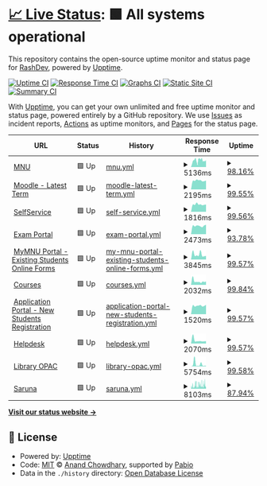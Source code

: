 # [📈 Live Status](https://Rashnan.github.io/mnu-uptime): <!--live status--> **🟩 All systems operational**

This repository contains the open-source uptime monitor and status page for [RashDev](https://Rashnan.github.io/mnu-uptime), powered by [Upptime](https://github.com/upptime/upptime).

[![Uptime CI](https://github.com/Rashnan/mnu-uptime/workflows/Uptime%20CI/badge.svg)](https://github.com/Rashnan/mnu-uptime/actions?query=workflow%3A%22Uptime+CI%22)
[![Response Time CI](https://github.com/Rashnan/mnu-uptime/workflows/Response%20Time%20CI/badge.svg)](https://github.com/Rashnan/mnu-uptime/actions?query=workflow%3A%22Response+Time+CI%22)
[![Graphs CI](https://github.com/Rashnan/mnu-uptime/workflows/Graphs%20CI/badge.svg)](https://github.com/Rashnan/mnu-uptime/actions?query=workflow%3A%22Graphs+CI%22)
[![Static Site CI](https://github.com/Rashnan/mnu-uptime/workflows/Static%20Site%20CI/badge.svg)](https://github.com/Rashnan/mnu-uptime/actions?query=workflow%3A%22Static+Site+CI%22)
[![Summary CI](https://github.com/Rashnan/mnu-uptime/workflows/Summary%20CI/badge.svg)](https://github.com/Rashnan/mnu-uptime/actions?query=workflow%3A%22Summary+CI%22)

With [Upptime](https://upptime.js.org), you can get your own unlimited and free uptime monitor and status page, powered entirely by a GitHub repository. We use [Issues](https://github.com/Rashnan/mnu-uptime/issues) as incident reports, [Actions](https://github.com/Rashnan/mnu-uptime/actions) as uptime monitors, and [Pages](https://Rashnan.github.io/mnu-uptime) for the status page.

<!--start: status pages-->
<!-- This summary is generated by Upptime (https://github.com/upptime/upptime) -->
<!-- Do not edit this manually, your changes will be overwritten -->
<!-- prettier-ignore -->
| URL | Status | History | Response Time | Uptime |
| --- | ------ | ------- | ------------- | ------ |
| <img alt="" src="https://icons.duckduckgo.com/ip3/mnu.edu.mv.ico" height="13"> [MNU](https://mnu.edu.mv) | 🟩 Up | [mnu.yml](https://github.com/Rashnan/mnu-uptime/commits/HEAD/history/mnu.yml) | <details><summary><img alt="Response time graph" src="./graphs/mnu/response-time-week.png" height="20"> 5136ms</summary><br><a href="https://Rashnan.github.io/mnu-uptime/history/mnu"><img alt="Response time 4693" src="https://img.shields.io/endpoint?url=https%3A%2F%2Fraw.githubusercontent.com%2FRashnan%2Fmnu-uptime%2FHEAD%2Fapi%2Fmnu%2Fresponse-time.json"></a><br><a href="https://Rashnan.github.io/mnu-uptime/history/mnu"><img alt="24-hour response time 5392" src="https://img.shields.io/endpoint?url=https%3A%2F%2Fraw.githubusercontent.com%2FRashnan%2Fmnu-uptime%2FHEAD%2Fapi%2Fmnu%2Fresponse-time-day.json"></a><br><a href="https://Rashnan.github.io/mnu-uptime/history/mnu"><img alt="7-day response time 5136" src="https://img.shields.io/endpoint?url=https%3A%2F%2Fraw.githubusercontent.com%2FRashnan%2Fmnu-uptime%2FHEAD%2Fapi%2Fmnu%2Fresponse-time-week.json"></a><br><a href="https://Rashnan.github.io/mnu-uptime/history/mnu"><img alt="30-day response time 4438" src="https://img.shields.io/endpoint?url=https%3A%2F%2Fraw.githubusercontent.com%2FRashnan%2Fmnu-uptime%2FHEAD%2Fapi%2Fmnu%2Fresponse-time-month.json"></a><br><a href="https://Rashnan.github.io/mnu-uptime/history/mnu"><img alt="1-year response time 4693" src="https://img.shields.io/endpoint?url=https%3A%2F%2Fraw.githubusercontent.com%2FRashnan%2Fmnu-uptime%2FHEAD%2Fapi%2Fmnu%2Fresponse-time-year.json"></a></details> | <details><summary><a href="https://Rashnan.github.io/mnu-uptime/history/mnu">98.16%</a></summary><a href="https://Rashnan.github.io/mnu-uptime/history/mnu"><img alt="All-time uptime 98.17%" src="https://img.shields.io/endpoint?url=https%3A%2F%2Fraw.githubusercontent.com%2FRashnan%2Fmnu-uptime%2FHEAD%2Fapi%2Fmnu%2Fuptime.json"></a><br><a href="https://Rashnan.github.io/mnu-uptime/history/mnu"><img alt="24-hour uptime 100.00%" src="https://img.shields.io/endpoint?url=https%3A%2F%2Fraw.githubusercontent.com%2FRashnan%2Fmnu-uptime%2FHEAD%2Fapi%2Fmnu%2Fuptime-day.json"></a><br><a href="https://Rashnan.github.io/mnu-uptime/history/mnu"><img alt="7-day uptime 98.16%" src="https://img.shields.io/endpoint?url=https%3A%2F%2Fraw.githubusercontent.com%2FRashnan%2Fmnu-uptime%2FHEAD%2Fapi%2Fmnu%2Fuptime-week.json"></a><br><a href="https://Rashnan.github.io/mnu-uptime/history/mnu"><img alt="30-day uptime 99.58%" src="https://img.shields.io/endpoint?url=https%3A%2F%2Fraw.githubusercontent.com%2FRashnan%2Fmnu-uptime%2FHEAD%2Fapi%2Fmnu%2Fuptime-month.json"></a><br><a href="https://Rashnan.github.io/mnu-uptime/history/mnu"><img alt="1-year uptime 98.17%" src="https://img.shields.io/endpoint?url=https%3A%2F%2Fraw.githubusercontent.com%2FRashnan%2Fmnu-uptime%2FHEAD%2Fapi%2Fmnu%2Fuptime-year.json"></a></details>
| <img alt="" src="https://icons.duckduckgo.com/ip3/moodle.mnu.edu.mv.ico" height="13"> [Moodle - Latest Term](https://moodle.mnu.edu.mv) | 🟩 Up | [moodle-latest-term.yml](https://github.com/Rashnan/mnu-uptime/commits/HEAD/history/moodle-latest-term.yml) | <details><summary><img alt="Response time graph" src="./graphs/moodle-latest-term/response-time-week.png" height="20"> 2195ms</summary><br><a href="https://Rashnan.github.io/mnu-uptime/history/moodle-latest-term"><img alt="Response time 2274" src="https://img.shields.io/endpoint?url=https%3A%2F%2Fraw.githubusercontent.com%2FRashnan%2Fmnu-uptime%2FHEAD%2Fapi%2Fmoodle-latest-term%2Fresponse-time.json"></a><br><a href="https://Rashnan.github.io/mnu-uptime/history/moodle-latest-term"><img alt="24-hour response time 2193" src="https://img.shields.io/endpoint?url=https%3A%2F%2Fraw.githubusercontent.com%2FRashnan%2Fmnu-uptime%2FHEAD%2Fapi%2Fmoodle-latest-term%2Fresponse-time-day.json"></a><br><a href="https://Rashnan.github.io/mnu-uptime/history/moodle-latest-term"><img alt="7-day response time 2195" src="https://img.shields.io/endpoint?url=https%3A%2F%2Fraw.githubusercontent.com%2FRashnan%2Fmnu-uptime%2FHEAD%2Fapi%2Fmoodle-latest-term%2Fresponse-time-week.json"></a><br><a href="https://Rashnan.github.io/mnu-uptime/history/moodle-latest-term"><img alt="30-day response time 2400" src="https://img.shields.io/endpoint?url=https%3A%2F%2Fraw.githubusercontent.com%2FRashnan%2Fmnu-uptime%2FHEAD%2Fapi%2Fmoodle-latest-term%2Fresponse-time-month.json"></a><br><a href="https://Rashnan.github.io/mnu-uptime/history/moodle-latest-term"><img alt="1-year response time 2274" src="https://img.shields.io/endpoint?url=https%3A%2F%2Fraw.githubusercontent.com%2FRashnan%2Fmnu-uptime%2FHEAD%2Fapi%2Fmoodle-latest-term%2Fresponse-time-year.json"></a></details> | <details><summary><a href="https://Rashnan.github.io/mnu-uptime/history/moodle-latest-term">99.55%</a></summary><a href="https://Rashnan.github.io/mnu-uptime/history/moodle-latest-term"><img alt="All-time uptime 97.28%" src="https://img.shields.io/endpoint?url=https%3A%2F%2Fraw.githubusercontent.com%2FRashnan%2Fmnu-uptime%2FHEAD%2Fapi%2Fmoodle-latest-term%2Fuptime.json"></a><br><a href="https://Rashnan.github.io/mnu-uptime/history/moodle-latest-term"><img alt="24-hour uptime 100.00%" src="https://img.shields.io/endpoint?url=https%3A%2F%2Fraw.githubusercontent.com%2FRashnan%2Fmnu-uptime%2FHEAD%2Fapi%2Fmoodle-latest-term%2Fuptime-day.json"></a><br><a href="https://Rashnan.github.io/mnu-uptime/history/moodle-latest-term"><img alt="7-day uptime 99.55%" src="https://img.shields.io/endpoint?url=https%3A%2F%2Fraw.githubusercontent.com%2FRashnan%2Fmnu-uptime%2FHEAD%2Fapi%2Fmoodle-latest-term%2Fuptime-week.json"></a><br><a href="https://Rashnan.github.io/mnu-uptime/history/moodle-latest-term"><img alt="30-day uptime 99.90%" src="https://img.shields.io/endpoint?url=https%3A%2F%2Fraw.githubusercontent.com%2FRashnan%2Fmnu-uptime%2FHEAD%2Fapi%2Fmoodle-latest-term%2Fuptime-month.json"></a><br><a href="https://Rashnan.github.io/mnu-uptime/history/moodle-latest-term"><img alt="1-year uptime 97.28%" src="https://img.shields.io/endpoint?url=https%3A%2F%2Fraw.githubusercontent.com%2FRashnan%2Fmnu-uptime%2FHEAD%2Fapi%2Fmoodle-latest-term%2Fuptime-year.json"></a></details>
| <img alt="" src="https://icons.duckduckgo.com/ip3/selfservice.mnu.edu.mv.ico" height="13"> [SelfService](https://selfservice.mnu.edu.mv/Default) | 🟩 Up | [self-service.yml](https://github.com/Rashnan/mnu-uptime/commits/HEAD/history/self-service.yml) | <details><summary><img alt="Response time graph" src="./graphs/self-service/response-time-week.png" height="20"> 1816ms</summary><br><a href="https://Rashnan.github.io/mnu-uptime/history/self-service"><img alt="Response time 2104" src="https://img.shields.io/endpoint?url=https%3A%2F%2Fraw.githubusercontent.com%2FRashnan%2Fmnu-uptime%2FHEAD%2Fapi%2Fself-service%2Fresponse-time.json"></a><br><a href="https://Rashnan.github.io/mnu-uptime/history/self-service"><img alt="24-hour response time 1805" src="https://img.shields.io/endpoint?url=https%3A%2F%2Fraw.githubusercontent.com%2FRashnan%2Fmnu-uptime%2FHEAD%2Fapi%2Fself-service%2Fresponse-time-day.json"></a><br><a href="https://Rashnan.github.io/mnu-uptime/history/self-service"><img alt="7-day response time 1816" src="https://img.shields.io/endpoint?url=https%3A%2F%2Fraw.githubusercontent.com%2FRashnan%2Fmnu-uptime%2FHEAD%2Fapi%2Fself-service%2Fresponse-time-week.json"></a><br><a href="https://Rashnan.github.io/mnu-uptime/history/self-service"><img alt="30-day response time 2020" src="https://img.shields.io/endpoint?url=https%3A%2F%2Fraw.githubusercontent.com%2FRashnan%2Fmnu-uptime%2FHEAD%2Fapi%2Fself-service%2Fresponse-time-month.json"></a><br><a href="https://Rashnan.github.io/mnu-uptime/history/self-service"><img alt="1-year response time 2104" src="https://img.shields.io/endpoint?url=https%3A%2F%2Fraw.githubusercontent.com%2FRashnan%2Fmnu-uptime%2FHEAD%2Fapi%2Fself-service%2Fresponse-time-year.json"></a></details> | <details><summary><a href="https://Rashnan.github.io/mnu-uptime/history/self-service">99.56%</a></summary><a href="https://Rashnan.github.io/mnu-uptime/history/self-service"><img alt="All-time uptime 98.31%" src="https://img.shields.io/endpoint?url=https%3A%2F%2Fraw.githubusercontent.com%2FRashnan%2Fmnu-uptime%2FHEAD%2Fapi%2Fself-service%2Fuptime.json"></a><br><a href="https://Rashnan.github.io/mnu-uptime/history/self-service"><img alt="24-hour uptime 100.00%" src="https://img.shields.io/endpoint?url=https%3A%2F%2Fraw.githubusercontent.com%2FRashnan%2Fmnu-uptime%2FHEAD%2Fapi%2Fself-service%2Fuptime-day.json"></a><br><a href="https://Rashnan.github.io/mnu-uptime/history/self-service"><img alt="7-day uptime 99.56%" src="https://img.shields.io/endpoint?url=https%3A%2F%2Fraw.githubusercontent.com%2FRashnan%2Fmnu-uptime%2FHEAD%2Fapi%2Fself-service%2Fuptime-week.json"></a><br><a href="https://Rashnan.github.io/mnu-uptime/history/self-service"><img alt="30-day uptime 99.90%" src="https://img.shields.io/endpoint?url=https%3A%2F%2Fraw.githubusercontent.com%2FRashnan%2Fmnu-uptime%2FHEAD%2Fapi%2Fself-service%2Fuptime-month.json"></a><br><a href="https://Rashnan.github.io/mnu-uptime/history/self-service"><img alt="1-year uptime 98.31%" src="https://img.shields.io/endpoint?url=https%3A%2F%2Fraw.githubusercontent.com%2FRashnan%2Fmnu-uptime%2FHEAD%2Fapi%2Fself-service%2Fuptime-year.json"></a></details>
| <img alt="" src="https://icons.duckduckgo.com/ip3/exam.mnu.edu.mv.ico" height="13"> [Exam Portal](https://exam.mnu.edu.mv) | 🟩 Up | [exam-portal.yml](https://github.com/Rashnan/mnu-uptime/commits/HEAD/history/exam-portal.yml) | <details><summary><img alt="Response time graph" src="./graphs/exam-portal/response-time-week.png" height="20"> 2473ms</summary><br><a href="https://Rashnan.github.io/mnu-uptime/history/exam-portal"><img alt="Response time 3139" src="https://img.shields.io/endpoint?url=https%3A%2F%2Fraw.githubusercontent.com%2FRashnan%2Fmnu-uptime%2FHEAD%2Fapi%2Fexam-portal%2Fresponse-time.json"></a><br><a href="https://Rashnan.github.io/mnu-uptime/history/exam-portal"><img alt="24-hour response time 2806" src="https://img.shields.io/endpoint?url=https%3A%2F%2Fraw.githubusercontent.com%2FRashnan%2Fmnu-uptime%2FHEAD%2Fapi%2Fexam-portal%2Fresponse-time-day.json"></a><br><a href="https://Rashnan.github.io/mnu-uptime/history/exam-portal"><img alt="7-day response time 2473" src="https://img.shields.io/endpoint?url=https%3A%2F%2Fraw.githubusercontent.com%2FRashnan%2Fmnu-uptime%2FHEAD%2Fapi%2Fexam-portal%2Fresponse-time-week.json"></a><br><a href="https://Rashnan.github.io/mnu-uptime/history/exam-portal"><img alt="30-day response time 2858" src="https://img.shields.io/endpoint?url=https%3A%2F%2Fraw.githubusercontent.com%2FRashnan%2Fmnu-uptime%2FHEAD%2Fapi%2Fexam-portal%2Fresponse-time-month.json"></a><br><a href="https://Rashnan.github.io/mnu-uptime/history/exam-portal"><img alt="1-year response time 3139" src="https://img.shields.io/endpoint?url=https%3A%2F%2Fraw.githubusercontent.com%2FRashnan%2Fmnu-uptime%2FHEAD%2Fapi%2Fexam-portal%2Fresponse-time-year.json"></a></details> | <details><summary><a href="https://Rashnan.github.io/mnu-uptime/history/exam-portal">93.78%</a></summary><a href="https://Rashnan.github.io/mnu-uptime/history/exam-portal"><img alt="All-time uptime 83.44%" src="https://img.shields.io/endpoint?url=https%3A%2F%2Fraw.githubusercontent.com%2FRashnan%2Fmnu-uptime%2FHEAD%2Fapi%2Fexam-portal%2Fuptime.json"></a><br><a href="https://Rashnan.github.io/mnu-uptime/history/exam-portal"><img alt="24-hour uptime 100.00%" src="https://img.shields.io/endpoint?url=https%3A%2F%2Fraw.githubusercontent.com%2FRashnan%2Fmnu-uptime%2FHEAD%2Fapi%2Fexam-portal%2Fuptime-day.json"></a><br><a href="https://Rashnan.github.io/mnu-uptime/history/exam-portal"><img alt="7-day uptime 93.78%" src="https://img.shields.io/endpoint?url=https%3A%2F%2Fraw.githubusercontent.com%2FRashnan%2Fmnu-uptime%2FHEAD%2Fapi%2Fexam-portal%2Fuptime-week.json"></a><br><a href="https://Rashnan.github.io/mnu-uptime/history/exam-portal"><img alt="30-day uptime 98.52%" src="https://img.shields.io/endpoint?url=https%3A%2F%2Fraw.githubusercontent.com%2FRashnan%2Fmnu-uptime%2FHEAD%2Fapi%2Fexam-portal%2Fuptime-month.json"></a><br><a href="https://Rashnan.github.io/mnu-uptime/history/exam-portal"><img alt="1-year uptime 83.44%" src="https://img.shields.io/endpoint?url=https%3A%2F%2Fraw.githubusercontent.com%2FRashnan%2Fmnu-uptime%2FHEAD%2Fapi%2Fexam-portal%2Fuptime-year.json"></a></details>
| <img alt="" src="https://icons.duckduckgo.com/ip3/my.mnu.edu.mv.ico" height="13"> [MyMNU Portal - Existing Students Online Forms](https://my.mnu.edu.mv) | 🟩 Up | [my-mnu-portal-existing-students-online-forms.yml](https://github.com/Rashnan/mnu-uptime/commits/HEAD/history/my-mnu-portal-existing-students-online-forms.yml) | <details><summary><img alt="Response time graph" src="./graphs/my-mnu-portal-existing-students-online-forms/response-time-week.png" height="20"> 3845ms</summary><br><a href="https://Rashnan.github.io/mnu-uptime/history/my-mnu-portal-existing-students-online-forms"><img alt="Response time 3254" src="https://img.shields.io/endpoint?url=https%3A%2F%2Fraw.githubusercontent.com%2FRashnan%2Fmnu-uptime%2FHEAD%2Fapi%2Fmy-mnu-portal-existing-students-online-forms%2Fresponse-time.json"></a><br><a href="https://Rashnan.github.io/mnu-uptime/history/my-mnu-portal-existing-students-online-forms"><img alt="24-hour response time 2815" src="https://img.shields.io/endpoint?url=https%3A%2F%2Fraw.githubusercontent.com%2FRashnan%2Fmnu-uptime%2FHEAD%2Fapi%2Fmy-mnu-portal-existing-students-online-forms%2Fresponse-time-day.json"></a><br><a href="https://Rashnan.github.io/mnu-uptime/history/my-mnu-portal-existing-students-online-forms"><img alt="7-day response time 3845" src="https://img.shields.io/endpoint?url=https%3A%2F%2Fraw.githubusercontent.com%2FRashnan%2Fmnu-uptime%2FHEAD%2Fapi%2Fmy-mnu-portal-existing-students-online-forms%2Fresponse-time-week.json"></a><br><a href="https://Rashnan.github.io/mnu-uptime/history/my-mnu-portal-existing-students-online-forms"><img alt="30-day response time 3137" src="https://img.shields.io/endpoint?url=https%3A%2F%2Fraw.githubusercontent.com%2FRashnan%2Fmnu-uptime%2FHEAD%2Fapi%2Fmy-mnu-portal-existing-students-online-forms%2Fresponse-time-month.json"></a><br><a href="https://Rashnan.github.io/mnu-uptime/history/my-mnu-portal-existing-students-online-forms"><img alt="1-year response time 3254" src="https://img.shields.io/endpoint?url=https%3A%2F%2Fraw.githubusercontent.com%2FRashnan%2Fmnu-uptime%2FHEAD%2Fapi%2Fmy-mnu-portal-existing-students-online-forms%2Fresponse-time-year.json"></a></details> | <details><summary><a href="https://Rashnan.github.io/mnu-uptime/history/my-mnu-portal-existing-students-online-forms">99.57%</a></summary><a href="https://Rashnan.github.io/mnu-uptime/history/my-mnu-portal-existing-students-online-forms"><img alt="All-time uptime 97.87%" src="https://img.shields.io/endpoint?url=https%3A%2F%2Fraw.githubusercontent.com%2FRashnan%2Fmnu-uptime%2FHEAD%2Fapi%2Fmy-mnu-portal-existing-students-online-forms%2Fuptime.json"></a><br><a href="https://Rashnan.github.io/mnu-uptime/history/my-mnu-portal-existing-students-online-forms"><img alt="24-hour uptime 100.00%" src="https://img.shields.io/endpoint?url=https%3A%2F%2Fraw.githubusercontent.com%2FRashnan%2Fmnu-uptime%2FHEAD%2Fapi%2Fmy-mnu-portal-existing-students-online-forms%2Fuptime-day.json"></a><br><a href="https://Rashnan.github.io/mnu-uptime/history/my-mnu-portal-existing-students-online-forms"><img alt="7-day uptime 99.57%" src="https://img.shields.io/endpoint?url=https%3A%2F%2Fraw.githubusercontent.com%2FRashnan%2Fmnu-uptime%2FHEAD%2Fapi%2Fmy-mnu-portal-existing-students-online-forms%2Fuptime-week.json"></a><br><a href="https://Rashnan.github.io/mnu-uptime/history/my-mnu-portal-existing-students-online-forms"><img alt="30-day uptime 99.90%" src="https://img.shields.io/endpoint?url=https%3A%2F%2Fraw.githubusercontent.com%2FRashnan%2Fmnu-uptime%2FHEAD%2Fapi%2Fmy-mnu-portal-existing-students-online-forms%2Fuptime-month.json"></a><br><a href="https://Rashnan.github.io/mnu-uptime/history/my-mnu-portal-existing-students-online-forms"><img alt="1-year uptime 97.87%" src="https://img.shields.io/endpoint?url=https%3A%2F%2Fraw.githubusercontent.com%2FRashnan%2Fmnu-uptime%2FHEAD%2Fapi%2Fmy-mnu-portal-existing-students-online-forms%2Fuptime-year.json"></a></details>
| <img alt="" src="https://icons.duckduckgo.com/ip3/courses.mnu.edu.mv.ico" height="13"> [Courses](https://courses.mnu.edu.mv) | 🟩 Up | [courses.yml](https://github.com/Rashnan/mnu-uptime/commits/HEAD/history/courses.yml) | <details><summary><img alt="Response time graph" src="./graphs/courses/response-time-week.png" height="20"> 2032ms</summary><br><a href="https://Rashnan.github.io/mnu-uptime/history/courses"><img alt="Response time 2559" src="https://img.shields.io/endpoint?url=https%3A%2F%2Fraw.githubusercontent.com%2FRashnan%2Fmnu-uptime%2FHEAD%2Fapi%2Fcourses%2Fresponse-time.json"></a><br><a href="https://Rashnan.github.io/mnu-uptime/history/courses"><img alt="24-hour response time 1964" src="https://img.shields.io/endpoint?url=https%3A%2F%2Fraw.githubusercontent.com%2FRashnan%2Fmnu-uptime%2FHEAD%2Fapi%2Fcourses%2Fresponse-time-day.json"></a><br><a href="https://Rashnan.github.io/mnu-uptime/history/courses"><img alt="7-day response time 2032" src="https://img.shields.io/endpoint?url=https%3A%2F%2Fraw.githubusercontent.com%2FRashnan%2Fmnu-uptime%2FHEAD%2Fapi%2Fcourses%2Fresponse-time-week.json"></a><br><a href="https://Rashnan.github.io/mnu-uptime/history/courses"><img alt="30-day response time 2380" src="https://img.shields.io/endpoint?url=https%3A%2F%2Fraw.githubusercontent.com%2FRashnan%2Fmnu-uptime%2FHEAD%2Fapi%2Fcourses%2Fresponse-time-month.json"></a><br><a href="https://Rashnan.github.io/mnu-uptime/history/courses"><img alt="1-year response time 2559" src="https://img.shields.io/endpoint?url=https%3A%2F%2Fraw.githubusercontent.com%2FRashnan%2Fmnu-uptime%2FHEAD%2Fapi%2Fcourses%2Fresponse-time-year.json"></a></details> | <details><summary><a href="https://Rashnan.github.io/mnu-uptime/history/courses">99.84%</a></summary><a href="https://Rashnan.github.io/mnu-uptime/history/courses"><img alt="All-time uptime 98.78%" src="https://img.shields.io/endpoint?url=https%3A%2F%2Fraw.githubusercontent.com%2FRashnan%2Fmnu-uptime%2FHEAD%2Fapi%2Fcourses%2Fuptime.json"></a><br><a href="https://Rashnan.github.io/mnu-uptime/history/courses"><img alt="24-hour uptime 100.00%" src="https://img.shields.io/endpoint?url=https%3A%2F%2Fraw.githubusercontent.com%2FRashnan%2Fmnu-uptime%2FHEAD%2Fapi%2Fcourses%2Fuptime-day.json"></a><br><a href="https://Rashnan.github.io/mnu-uptime/history/courses"><img alt="7-day uptime 99.84%" src="https://img.shields.io/endpoint?url=https%3A%2F%2Fraw.githubusercontent.com%2FRashnan%2Fmnu-uptime%2FHEAD%2Fapi%2Fcourses%2Fuptime-week.json"></a><br><a href="https://Rashnan.github.io/mnu-uptime/history/courses"><img alt="30-day uptime 99.65%" src="https://img.shields.io/endpoint?url=https%3A%2F%2Fraw.githubusercontent.com%2FRashnan%2Fmnu-uptime%2FHEAD%2Fapi%2Fcourses%2Fuptime-month.json"></a><br><a href="https://Rashnan.github.io/mnu-uptime/history/courses"><img alt="1-year uptime 98.78%" src="https://img.shields.io/endpoint?url=https%3A%2F%2Fraw.githubusercontent.com%2FRashnan%2Fmnu-uptime%2FHEAD%2Fapi%2Fcourses%2Fuptime-year.json"></a></details>
| <img alt="" src="https://icons.duckduckgo.com/ip3/portal.mnu.edu.mv.ico" height="13"> [Application Portal - New Students Registration](https://portal.mnu.edu.mv) | 🟩 Up | [application-portal-new-students-registration.yml](https://github.com/Rashnan/mnu-uptime/commits/HEAD/history/application-portal-new-students-registration.yml) | <details><summary><img alt="Response time graph" src="./graphs/application-portal-new-students-registration/response-time-week.png" height="20"> 1520ms</summary><br><a href="https://Rashnan.github.io/mnu-uptime/history/application-portal-new-students-registration"><img alt="Response time 2385" src="https://img.shields.io/endpoint?url=https%3A%2F%2Fraw.githubusercontent.com%2FRashnan%2Fmnu-uptime%2FHEAD%2Fapi%2Fapplication-portal-new-students-registration%2Fresponse-time.json"></a><br><a href="https://Rashnan.github.io/mnu-uptime/history/application-portal-new-students-registration"><img alt="24-hour response time 1675" src="https://img.shields.io/endpoint?url=https%3A%2F%2Fraw.githubusercontent.com%2FRashnan%2Fmnu-uptime%2FHEAD%2Fapi%2Fapplication-portal-new-students-registration%2Fresponse-time-day.json"></a><br><a href="https://Rashnan.github.io/mnu-uptime/history/application-portal-new-students-registration"><img alt="7-day response time 1520" src="https://img.shields.io/endpoint?url=https%3A%2F%2Fraw.githubusercontent.com%2FRashnan%2Fmnu-uptime%2FHEAD%2Fapi%2Fapplication-portal-new-students-registration%2Fresponse-time-week.json"></a><br><a href="https://Rashnan.github.io/mnu-uptime/history/application-portal-new-students-registration"><img alt="30-day response time 2245" src="https://img.shields.io/endpoint?url=https%3A%2F%2Fraw.githubusercontent.com%2FRashnan%2Fmnu-uptime%2FHEAD%2Fapi%2Fapplication-portal-new-students-registration%2Fresponse-time-month.json"></a><br><a href="https://Rashnan.github.io/mnu-uptime/history/application-portal-new-students-registration"><img alt="1-year response time 2385" src="https://img.shields.io/endpoint?url=https%3A%2F%2Fraw.githubusercontent.com%2FRashnan%2Fmnu-uptime%2FHEAD%2Fapi%2Fapplication-portal-new-students-registration%2Fresponse-time-year.json"></a></details> | <details><summary><a href="https://Rashnan.github.io/mnu-uptime/history/application-portal-new-students-registration">99.57%</a></summary><a href="https://Rashnan.github.io/mnu-uptime/history/application-portal-new-students-registration"><img alt="All-time uptime 98.35%" src="https://img.shields.io/endpoint?url=https%3A%2F%2Fraw.githubusercontent.com%2FRashnan%2Fmnu-uptime%2FHEAD%2Fapi%2Fapplication-portal-new-students-registration%2Fuptime.json"></a><br><a href="https://Rashnan.github.io/mnu-uptime/history/application-portal-new-students-registration"><img alt="24-hour uptime 100.00%" src="https://img.shields.io/endpoint?url=https%3A%2F%2Fraw.githubusercontent.com%2FRashnan%2Fmnu-uptime%2FHEAD%2Fapi%2Fapplication-portal-new-students-registration%2Fuptime-day.json"></a><br><a href="https://Rashnan.github.io/mnu-uptime/history/application-portal-new-students-registration"><img alt="7-day uptime 99.57%" src="https://img.shields.io/endpoint?url=https%3A%2F%2Fraw.githubusercontent.com%2FRashnan%2Fmnu-uptime%2FHEAD%2Fapi%2Fapplication-portal-new-students-registration%2Fuptime-week.json"></a><br><a href="https://Rashnan.github.io/mnu-uptime/history/application-portal-new-students-registration"><img alt="30-day uptime 99.90%" src="https://img.shields.io/endpoint?url=https%3A%2F%2Fraw.githubusercontent.com%2FRashnan%2Fmnu-uptime%2FHEAD%2Fapi%2Fapplication-portal-new-students-registration%2Fuptime-month.json"></a><br><a href="https://Rashnan.github.io/mnu-uptime/history/application-portal-new-students-registration"><img alt="1-year uptime 98.35%" src="https://img.shields.io/endpoint?url=https%3A%2F%2Fraw.githubusercontent.com%2FRashnan%2Fmnu-uptime%2FHEAD%2Fapi%2Fapplication-portal-new-students-registration%2Fuptime-year.json"></a></details>
| <img alt="" src="https://icons.duckduckgo.com/ip3/helpdesk.mnu.edu.mv.ico" height="13"> [Helpdesk](https://helpdesk.mnu.edu.mv) | 🟩 Up | [helpdesk.yml](https://github.com/Rashnan/mnu-uptime/commits/HEAD/history/helpdesk.yml) | <details><summary><img alt="Response time graph" src="./graphs/helpdesk/response-time-week.png" height="20"> 2070ms</summary><br><a href="https://Rashnan.github.io/mnu-uptime/history/helpdesk"><img alt="Response time 1979" src="https://img.shields.io/endpoint?url=https%3A%2F%2Fraw.githubusercontent.com%2FRashnan%2Fmnu-uptime%2FHEAD%2Fapi%2Fhelpdesk%2Fresponse-time.json"></a><br><a href="https://Rashnan.github.io/mnu-uptime/history/helpdesk"><img alt="24-hour response time 1552" src="https://img.shields.io/endpoint?url=https%3A%2F%2Fraw.githubusercontent.com%2FRashnan%2Fmnu-uptime%2FHEAD%2Fapi%2Fhelpdesk%2Fresponse-time-day.json"></a><br><a href="https://Rashnan.github.io/mnu-uptime/history/helpdesk"><img alt="7-day response time 2070" src="https://img.shields.io/endpoint?url=https%3A%2F%2Fraw.githubusercontent.com%2FRashnan%2Fmnu-uptime%2FHEAD%2Fapi%2Fhelpdesk%2Fresponse-time-week.json"></a><br><a href="https://Rashnan.github.io/mnu-uptime/history/helpdesk"><img alt="30-day response time 1763" src="https://img.shields.io/endpoint?url=https%3A%2F%2Fraw.githubusercontent.com%2FRashnan%2Fmnu-uptime%2FHEAD%2Fapi%2Fhelpdesk%2Fresponse-time-month.json"></a><br><a href="https://Rashnan.github.io/mnu-uptime/history/helpdesk"><img alt="1-year response time 1979" src="https://img.shields.io/endpoint?url=https%3A%2F%2Fraw.githubusercontent.com%2FRashnan%2Fmnu-uptime%2FHEAD%2Fapi%2Fhelpdesk%2Fresponse-time-year.json"></a></details> | <details><summary><a href="https://Rashnan.github.io/mnu-uptime/history/helpdesk">99.57%</a></summary><a href="https://Rashnan.github.io/mnu-uptime/history/helpdesk"><img alt="All-time uptime 98.35%" src="https://img.shields.io/endpoint?url=https%3A%2F%2Fraw.githubusercontent.com%2FRashnan%2Fmnu-uptime%2FHEAD%2Fapi%2Fhelpdesk%2Fuptime.json"></a><br><a href="https://Rashnan.github.io/mnu-uptime/history/helpdesk"><img alt="24-hour uptime 100.00%" src="https://img.shields.io/endpoint?url=https%3A%2F%2Fraw.githubusercontent.com%2FRashnan%2Fmnu-uptime%2FHEAD%2Fapi%2Fhelpdesk%2Fuptime-day.json"></a><br><a href="https://Rashnan.github.io/mnu-uptime/history/helpdesk"><img alt="7-day uptime 99.57%" src="https://img.shields.io/endpoint?url=https%3A%2F%2Fraw.githubusercontent.com%2FRashnan%2Fmnu-uptime%2FHEAD%2Fapi%2Fhelpdesk%2Fuptime-week.json"></a><br><a href="https://Rashnan.github.io/mnu-uptime/history/helpdesk"><img alt="30-day uptime 99.90%" src="https://img.shields.io/endpoint?url=https%3A%2F%2Fraw.githubusercontent.com%2FRashnan%2Fmnu-uptime%2FHEAD%2Fapi%2Fhelpdesk%2Fuptime-month.json"></a><br><a href="https://Rashnan.github.io/mnu-uptime/history/helpdesk"><img alt="1-year uptime 98.35%" src="https://img.shields.io/endpoint?url=https%3A%2F%2Fraw.githubusercontent.com%2FRashnan%2Fmnu-uptime%2FHEAD%2Fapi%2Fhelpdesk%2Fuptime-year.json"></a></details>
| <img alt="" src="https://icons.duckduckgo.com/ip3/202.1.196.72.ico" height="13"> [Library OPAC](http://202.1.196.72:8080/sahara/opac/search/reset.do?SAMLResponse=&clientAlias=&time=&digest=&corporationAlias=mche) | 🟩 Up | [library-opac.yml](https://github.com/Rashnan/mnu-uptime/commits/HEAD/history/library-opac.yml) | <details><summary><img alt="Response time graph" src="./graphs/library-opac/response-time-week.png" height="20"> 5754ms</summary><br><a href="https://Rashnan.github.io/mnu-uptime/history/library-opac"><img alt="Response time 2142" src="https://img.shields.io/endpoint?url=https%3A%2F%2Fraw.githubusercontent.com%2FRashnan%2Fmnu-uptime%2FHEAD%2Fapi%2Flibrary-opac%2Fresponse-time.json"></a><br><a href="https://Rashnan.github.io/mnu-uptime/history/library-opac"><img alt="24-hour response time 1539" src="https://img.shields.io/endpoint?url=https%3A%2F%2Fraw.githubusercontent.com%2FRashnan%2Fmnu-uptime%2FHEAD%2Fapi%2Flibrary-opac%2Fresponse-time-day.json"></a><br><a href="https://Rashnan.github.io/mnu-uptime/history/library-opac"><img alt="7-day response time 5754" src="https://img.shields.io/endpoint?url=https%3A%2F%2Fraw.githubusercontent.com%2FRashnan%2Fmnu-uptime%2FHEAD%2Fapi%2Flibrary-opac%2Fresponse-time-week.json"></a><br><a href="https://Rashnan.github.io/mnu-uptime/history/library-opac"><img alt="30-day response time 2554" src="https://img.shields.io/endpoint?url=https%3A%2F%2Fraw.githubusercontent.com%2FRashnan%2Fmnu-uptime%2FHEAD%2Fapi%2Flibrary-opac%2Fresponse-time-month.json"></a><br><a href="https://Rashnan.github.io/mnu-uptime/history/library-opac"><img alt="1-year response time 2142" src="https://img.shields.io/endpoint?url=https%3A%2F%2Fraw.githubusercontent.com%2FRashnan%2Fmnu-uptime%2FHEAD%2Fapi%2Flibrary-opac%2Fresponse-time-year.json"></a></details> | <details><summary><a href="https://Rashnan.github.io/mnu-uptime/history/library-opac">99.58%</a></summary><a href="https://Rashnan.github.io/mnu-uptime/history/library-opac"><img alt="All-time uptime 97.85%" src="https://img.shields.io/endpoint?url=https%3A%2F%2Fraw.githubusercontent.com%2FRashnan%2Fmnu-uptime%2FHEAD%2Fapi%2Flibrary-opac%2Fuptime.json"></a><br><a href="https://Rashnan.github.io/mnu-uptime/history/library-opac"><img alt="24-hour uptime 100.00%" src="https://img.shields.io/endpoint?url=https%3A%2F%2Fraw.githubusercontent.com%2FRashnan%2Fmnu-uptime%2FHEAD%2Fapi%2Flibrary-opac%2Fuptime-day.json"></a><br><a href="https://Rashnan.github.io/mnu-uptime/history/library-opac"><img alt="7-day uptime 99.58%" src="https://img.shields.io/endpoint?url=https%3A%2F%2Fraw.githubusercontent.com%2FRashnan%2Fmnu-uptime%2FHEAD%2Fapi%2Flibrary-opac%2Fuptime-week.json"></a><br><a href="https://Rashnan.github.io/mnu-uptime/history/library-opac"><img alt="30-day uptime 99.87%" src="https://img.shields.io/endpoint?url=https%3A%2F%2Fraw.githubusercontent.com%2FRashnan%2Fmnu-uptime%2FHEAD%2Fapi%2Flibrary-opac%2Fuptime-month.json"></a><br><a href="https://Rashnan.github.io/mnu-uptime/history/library-opac"><img alt="1-year uptime 97.85%" src="https://img.shields.io/endpoint?url=https%3A%2F%2Fraw.githubusercontent.com%2FRashnan%2Fmnu-uptime%2FHEAD%2Fapi%2Flibrary-opac%2Fuptime-year.json"></a></details>
| <img alt="" src="https://icons.duckduckgo.com/ip3/saruna.mnu.edu.mv.ico" height="13"> [Saruna](https://saruna.mnu.edu.mv) | 🟩 Up | [saruna.yml](https://github.com/Rashnan/mnu-uptime/commits/HEAD/history/saruna.yml) | <details><summary><img alt="Response time graph" src="./graphs/saruna/response-time-week.png" height="20"> 8103ms</summary><br><a href="https://Rashnan.github.io/mnu-uptime/history/saruna"><img alt="Response time 7315" src="https://img.shields.io/endpoint?url=https%3A%2F%2Fraw.githubusercontent.com%2FRashnan%2Fmnu-uptime%2FHEAD%2Fapi%2Fsaruna%2Fresponse-time.json"></a><br><a href="https://Rashnan.github.io/mnu-uptime/history/saruna"><img alt="24-hour response time 9104" src="https://img.shields.io/endpoint?url=https%3A%2F%2Fraw.githubusercontent.com%2FRashnan%2Fmnu-uptime%2FHEAD%2Fapi%2Fsaruna%2Fresponse-time-day.json"></a><br><a href="https://Rashnan.github.io/mnu-uptime/history/saruna"><img alt="7-day response time 8103" src="https://img.shields.io/endpoint?url=https%3A%2F%2Fraw.githubusercontent.com%2FRashnan%2Fmnu-uptime%2FHEAD%2Fapi%2Fsaruna%2Fresponse-time-week.json"></a><br><a href="https://Rashnan.github.io/mnu-uptime/history/saruna"><img alt="30-day response time 7361" src="https://img.shields.io/endpoint?url=https%3A%2F%2Fraw.githubusercontent.com%2FRashnan%2Fmnu-uptime%2FHEAD%2Fapi%2Fsaruna%2Fresponse-time-month.json"></a><br><a href="https://Rashnan.github.io/mnu-uptime/history/saruna"><img alt="1-year response time 7315" src="https://img.shields.io/endpoint?url=https%3A%2F%2Fraw.githubusercontent.com%2FRashnan%2Fmnu-uptime%2FHEAD%2Fapi%2Fsaruna%2Fresponse-time-year.json"></a></details> | <details><summary><a href="https://Rashnan.github.io/mnu-uptime/history/saruna">87.94%</a></summary><a href="https://Rashnan.github.io/mnu-uptime/history/saruna"><img alt="All-time uptime 92.54%" src="https://img.shields.io/endpoint?url=https%3A%2F%2Fraw.githubusercontent.com%2FRashnan%2Fmnu-uptime%2FHEAD%2Fapi%2Fsaruna%2Fuptime.json"></a><br><a href="https://Rashnan.github.io/mnu-uptime/history/saruna"><img alt="24-hour uptime 67.31%" src="https://img.shields.io/endpoint?url=https%3A%2F%2Fraw.githubusercontent.com%2FRashnan%2Fmnu-uptime%2FHEAD%2Fapi%2Fsaruna%2Fuptime-day.json"></a><br><a href="https://Rashnan.github.io/mnu-uptime/history/saruna"><img alt="7-day uptime 87.94%" src="https://img.shields.io/endpoint?url=https%3A%2F%2Fraw.githubusercontent.com%2FRashnan%2Fmnu-uptime%2FHEAD%2Fapi%2Fsaruna%2Fuptime-week.json"></a><br><a href="https://Rashnan.github.io/mnu-uptime/history/saruna"><img alt="30-day uptime 87.51%" src="https://img.shields.io/endpoint?url=https%3A%2F%2Fraw.githubusercontent.com%2FRashnan%2Fmnu-uptime%2FHEAD%2Fapi%2Fsaruna%2Fuptime-month.json"></a><br><a href="https://Rashnan.github.io/mnu-uptime/history/saruna"><img alt="1-year uptime 92.54%" src="https://img.shields.io/endpoint?url=https%3A%2F%2Fraw.githubusercontent.com%2FRashnan%2Fmnu-uptime%2FHEAD%2Fapi%2Fsaruna%2Fuptime-year.json"></a></details>

<!--end: status pages-->

[**Visit our status website →**](https://Rashnan.github.io/mnu-uptime)

## 📄 License

- Powered by: [Upptime](https://github.com/upptime/upptime)
- Code: [MIT](./LICENSE) © [Anand Chowdhary](https://anandchowdhary.com), supported by [Pabio](https://pabio.com)
- Data in the `./history` directory: [Open Database License](https://opendatacommons.org/licenses/odbl/1-0/)
